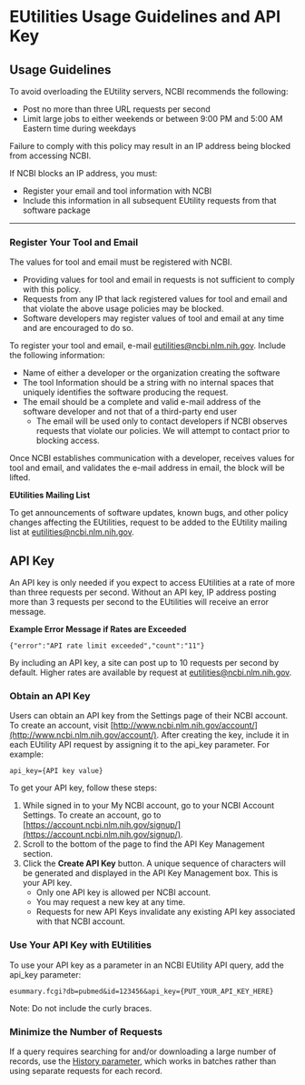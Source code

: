 # EUtilities Usage Guidelines and API Key

## Usage Guidelines
 
To avoid overloading the EUtility servers, NCBI recommends the following:

* Post no more than three URL requests per second
* Limit large jobs to either weekends or between 9:00 PM and 5:00 AM Eastern time during weekdays

Failure to comply with this policy may result in an IP address being blocked from accessing NCBI. 

If NCBI blocks an IP address, you must:

* Register your email and tool information with NCBI
* Include this information in all subsequent EUtility requests from that software package

---

### Register Your Tool and Email

The values for tool and email must be registered with NCBI. 

* Providing values for tool and email in requests is not sufficient to comply with this policy. 
* Requests from any IP that lack registered values for tool and email and that violate the above usage policies may be blocked. 
* Software developers may register values of tool and email at any time and are encouraged to do so.

To register your tool and email, e-mail [eutilities@ncbi.nlm.nih.gov](eutilities@ncbi.nlm.nih.gov). Include the following information: 

* Name of either a developer or the organization creating the software
* The tool Information should be a string with no internal spaces that uniquely identifies the software producing the request. 
* The email should be a complete and valid e-mail address of the software developer and not that of a third-party end user
     - The email will be used only to contact developers if NCBI observes requests that violate our policies. We will attempt to contact prior to blocking access. 

Once NCBI establishes communication with a developer, receives values for tool and email, and validates the e-mail address in email, the block will be lifted. 



**EUtilities Mailing List**

To get announcements of software updates, known bugs, and other policy changes affecting the EUtilities, request to be added to the EUtility mailing list at [eutilities@ncbi.nlm.nih.gov](eutilities@ncbi.nlm.nih.gov).

## API Key

An API key is only needed if you expect to access EUtilities at a rate of more than three requests per second. Without an API key, IP address posting more than 3 requests per second to the EUtilities will receive an error message. 

**Example Error Message if Rates are Exceeded**

`{"error":"API rate limit exceeded","count":"11"}`

By including an API key, a site can post up to 10 requests per second by default. Higher rates are available by request at [eutilities@ncbi.nlm.nih.gov](eutilities@ncbi.nlm.nih.gov). 

### Obtain an API Key

Users can obtain an API key from the Settings page of their NCBI account. To create an account, visit [http://www.ncbi.nlm.nih.gov/account/](http://www.ncbi.nlm.nih.gov/account/). After creating the key, include it in each EUtility API request by assigning it to the api_key parameter. For example:

`api_key={API key value}`

To get your API key, follow these steps:

1.	While signed in to your My NCBI account, go to your NCBI Account Settings. To create an account, go to [https://account.ncbi.nlm.nih.gov/signup/](https://account.ncbi.nlm.nih.gov/signup/).
2.	Scroll to the bottom of the page to find the API Key Management section.
3.	Click the **Create API Key** button. A unique sequence of characters will be generated and displayed in the  API Key Management box. This is your API key.
    - Only one API key is allowed per NCBI account. 
    - You may request a new key at any time. 
    - Requests for new API Keys invalidate any existing API key associated with that NCBI account.

### Use Your API Key with EUtilities

To use your API key as a parameter in an NCBI EUtility API query, add the api_key parameter:

`esummary.fcgi?db=pubmed&id=123456&api_key={PUT_YOUR_API_KEY_HERE}`

 Note:  Do not include the curly braces.

###  Minimize the Number of Requests

If a query requires searching for and/or downloading a large number of records, use the [History parameter](/site/Reference_Guide/a_reference/#eutilities-parameters), which works in batches rather than using separate requests for each record.





